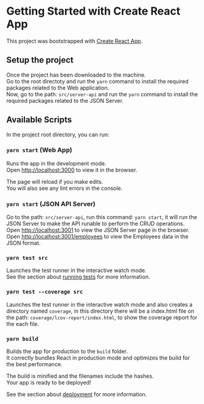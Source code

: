 # Getting Started with Create React App

This project was bootstrapped with [Create React App](https://github.com/facebook/create-react-app).

## Setup the project

Once the project has been downloaded to the machine.\
Go to the root directoty and run the `yarn` command to install the required packages related to the Web application.\
Now, go to the path: `src/server-api` and run the `yarn` command to install the required packages related to the JSON Server.

## Available Scripts

In the project root directory, you can run:

### `yarn start` (Web App)

Runs the app in the development mode.\
Open [http://localhost:3000](http://localhost:3000) to view it in the browser.

The page will reload if you make edits.\
You will also see any lint errors in the console.

### `yarn start` (JSON API Server)

Go to the path: `src/server-api`, run this command: `yarn start`, it will run the JSON Server to make the API runable to perform the CRUD operations.\
Open [http://localhost:3001](http://localhost:3001) to view the JSON Server page in the browser.\
Open [http://localhost:3001/employees](http://localhost:3001/employees) to view the Employees data in the JSON format.

### `yarn test src`

Launches the test runner in the interactive watch mode.\
See the section about [running tests](https://facebook.github.io/create-react-app/docs/running-tests) for more information.

### `yarn test --coverage src`

Launches the test runner in the interactive watch mode and also creates a directory named `coverage`, in this directory there will be a index.html file
on the path: `coverage/lcov-report/index.html`, to show the coverage report for the each file.

### `yarn build`

Builds the app for production to the `build` folder.\
It correctly bundles React in production mode and optimizes the build for the best performance.

The build is minified and the filenames include the hashes.\
Your app is ready to be deployed!

See the section about [deployment](https://facebook.github.io/create-react-app/docs/deployment) for more information.
